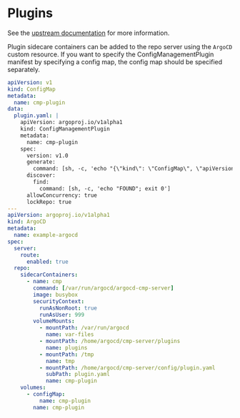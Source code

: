# Plugins

See the [upstream documentation](https://argo-cd.readthedocs.io/en/stable/user-guide/config-management-plugins/#configure-plugin-via-sidecar) for more information.

Plugin sidecare containers can be added to the repo server using the `ArgoCD` custom resource.
If you want to specify the ConfigManagementPlugin manifest by specifying a config map,
the config map should be specified separately.

```yaml
apiVersion: v1
kind: ConfigMap
metadata:
  name: cmp-plugin
data:
  plugin.yaml: |
    apiVersion: argoproj.io/v1alpha1
    kind: ConfigManagementPlugin
    metadata:
      name: cmp-plugin
    spec:
      version: v1.0
      generate:
        command: [sh, -c, 'echo "{\"kind\": \"ConfigMap\", \"apiVersion\": \"v1\", \"metadata\": { \"name\": \"$ARGOCD_APP_NAME\", \"namespace\": \"$ARGOCD_APP_NAMESPACE\", \"annotations\": {\"Foo\": \"$FOO\", \"Bar\": \"baz\"}}}"']
      discover:
        find:
          command: [sh, -c, 'echo "FOUND"; exit 0']
      allowConcurrency: true
      lockRepo: true
---
apiVersion: argoproj.io/v1alpha1
kind: ArgoCD
metadata:
  name: example-argocd
spec:
  server:
    route:
      enabled: true
  repo:
    sidecarContainers:
      - name: cmp
        command: [/var/run/argocd/argocd-cmp-server]
        image: busybox
        securityContext:
          runAsNonRoot: true
          runAsUser: 999
        volumeMounts:
          - mountPath: /var/run/argocd
            name: var-files
          - mountPath: /home/argocd/cmp-server/plugins
            name: plugins
          - mountPath: /tmp
            name: tmp
          - mountPath: /home/argocd/cmp-server/config/plugin.yaml
            subPath: plugin.yaml
            name: cmp-plugin
    volumes:
      - configMap:
          name: cmp-plugin
        name: cmp-plugin
```